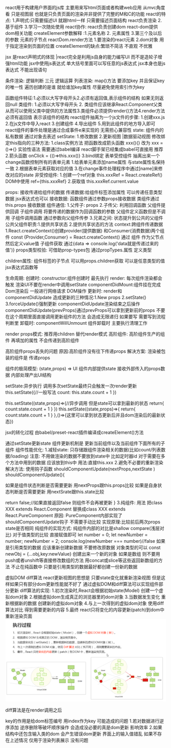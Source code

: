 react用于构建用户界面的js库 主要用来写html页面或者构建web应用
从mvc角度看 只是视图层 也就是只负责页面的渲染并非提供了完整的M和C的功能
react的特点:
1.声明式:只需要描述UI 就跟html一样 只需要描述页面结构 react负责渲染
2.基于组件
3.学习一次随处使用
react协作:
react负责创建dom  react-dom提供dom相关功能
createElement参数解释 :1.元素名称 2. 元素属性 3.第三个及以后的参数 元素的子节点
reactDom.render方法 1.要渲染的react元素 2.dom对象 用于指定渲染到页面的位置
createElement的缺点:繁琐不简洁  不直观 不优雅

jsx 是react声明式的体现 
|react完全是利用js自身的能力编写UI 而不是造轮子增强html功能
jsx中使用js表达式
单大括号里面可以写任意的js表达式
jsx本身也是js表达式
不能出现语句

条件渲染: 逻辑判断 三元 逻辑运算
列表渲染: map()方法  要添加key 并且保证key的唯一性 遍历创建的是谁 就给谁加key属性 尽量避免使用索引作为key

函数组件特征:1.必须以大写字母开头2.必须有返回值,表示组件的结构 如果无则返回null
类组件: 1.必须以大写字母开头 2. 类组件应该继承React.Component父类 从而可以使用父类中提供的方法属性3.类组件必须提供render()方法4.render方法必须有返回值 表示该组件的结构
react组件抽离为一个js文件的步骤:
1.创建xxx.js  2.在js文件中导入react 3.创建组件 4.导出组件 5.用到此组件的地方导入即可
react组件的事件处理是通过合成事件e来实现的 无需担心兼容性
state: 组件内的私有数据 通过对象去表述
setState: 1.修改数据 2.更新视图
|数据驱动视图
修改绑定this指向的三种方法:
1.class实例方法 把函数改成箭头函数  xxx(){} 改为 xxx = ()=>{}    实验性语法 需要通过babel编译 react脚手架已经集成babel可直接用 推荐
2.箭头函数 onClick = {()=>this.xxx()}
3.bind绑定
表单受控组件 抽离出来一个change函数控制所有的表单元素
1.给表单元素添加name属性 与state属性名保持一致
2.根据表单元素获取对应的值
3.在change事件处理程序中通过[name]来修改对应的state
非受控组件:
1.创建一个ref对象  this.xxxRef = React.createRef()   DOM中使用 ref={this.xxxRef}
2.获取值 this.xxxRef.current.value

props: 接收传递给组件的数据
传递数据:给组件标签添加属性  可以传递任意类型数据 jsx表达式也可以
接收数据: 函数组件通过参数props接收数据 类组件通过this.props 接收数据
组件通信:
1.父传子: props
2.子传父: 利用回调函数 父组件提供回调 子组件调用 将要传递的数据作为回调函数的参数   父组件定义函数但是不调用 子组件调用函数 通过参数向父组件传参
3.兄弟之间: 状态提升到公共的父组件  公共父组件职责:1.提供共享状态 2.提供共享状态的方法
context:跨组件传递数据 
1.React.createContext()创建provider(提供数据) 和Consumer(消费数据)两个组件  const {Provider,Consumer} = React.createContext()
通过<Provider value="要传递的值"> 组件 </Provider>作为父节点 然后定义value值
子组件获取 通过<Consumer>{data => console.log('data就是传递过来的值')} </Consumer>
props类型校验: 可借助prop-types包 通过propTypes.属性 定义类型

children属性:
组件标签的子节点 可以用props.children获取 可以是任意类型的值 jsx表达式函数等

生命周期:
创建时:
constructor:组件创建时 最先执行
render: 每次组件渲染都会触发 渲染UI不要在render中调用setState
componentDidMount:组件挂在完成Dom渲染后  一般进行网络请求 DOM操作
更新时: render和componentDidUpdate
造成更新的三种情况:1.New props 2.setState() 3.forceUpdate()强制更新
componentDidUpdate渲染结束之后操作   componentDidUpdate(prevProps)通过prevProps可以拿到更新前的props  不要在这个周期里面直接调用更新组件的方法 会造成无限递归 如果要写 需要写到流程判断里
卸载时: componentWillUnmount 组件卸载时 主要执行清理工作
 
render props模式:
推荐用children 替代render模式
高阶组件: 
高阶组件生产的组件 再填加的属性 不会传递到高阶组件

高阶组件props丢失的问题
原因:高阶组件没有往下传递props
解决方案: 渲染被包装的组件是 传递props

组件的极简模型: (state,props) => UI 组件内部提供state 接收外部传入的props数据 内部处理产出UI结构

setState:异步执行  调用多次setState最终只会触发一次render更新
this.setState({//一般写法 
  count: this.state.count + 1
})

this.setState((state,props)=>{//异步调用 但是state可以拿到最新的状态 
  return{
    count:state.count + 1
  }
})
this.setState((state,props)=>{
  return{
    count:state.count + 1
  }
},()=>{这里可以拿到状态更新后并且dom渲染后的最新状态})

jsx的转化过程 由babel/preset-react插件编译成createElement()方法 

通过setState更新state 组件更新机制是 更新当前组件以及当前组件下面所有的子组件
组件性能优化:
1.减轻state: 只存储跟组件渲染相关的数据(比如count/列表数据/loading) 
注意: 不用做渲染的数据不要放到state中 比如定时器id  对于需要在多个方法中用到的数据 应该放到this中 用法:直接this.xxx
2.避免不必要的重新渲染
解决方法: 使用钩子函数 shouldComponentUpdate(nextProps,nextState )
shouldComponentUpdate(){
  <!--this.props 跟新前的props nextProps  最新的props  --> 如果是组件状态判断是否需要更新 用nextProps跟this.props比较
  <!--通过this.state 获取更新前的状态 nextState  最新的state --> 如果是自身状态判断是否需要更新 用nextSrate跟this.state比较
  return false;//如果直接返回false 则组件不会再被更新
}
3.纯组件: 用法 把class XXX extends React.Component 替换成class XXX extends React.PureComponent 
原因: PureComponent内部实现了shouldComponentUpdate钩子 不需要手动比较  实现原理:比较前后两次props state是否相同
纯组件的实现方式: 
纯组件内部的对比是shallow compare(浅层对比)
对于值类型的比较 直接赋值即可
let number = 0;
let newNumber = number;
newNumber = 2;
console.log(newNumber === number)//false
如果是引用类型的数据 应该重新创建新数据  不要修改原数据
对象类型的可以 const newObj = {...obj,key:newValue} 创建出来一个新的对象
如果是数组 则不要用push或者unshift等直接修改数组的方法 用concat或slice等这些返回新数组的方法
不止在纯函数中 只要是引用类型的数据最好都创建一份新的数据

虚拟DOM diff算法
react更新视图的思想是 只要state变化就重新渲染视图 但是这样如果只有部分dom更新性能就不好了 通过虚拟DOM和diff算法可以实现组件部分更新
diff算法的实现:
1.初次渲染时,React会根据初始state(Model) 创建一个虚拟dom对象
2.根据虚拟dom生成真正的浏览器里的dom对象
3.当数据发生变化 重新根据新的数据 创建新的虚拟dom对象
4.与上一次得到的虚拟dom对象 使用diff算法对比 得到需要更新的内容
5.最终 react只将变化的内容更新(patch)到dom中 重新渲染页面
![虚拟dom diff工作流程图](/public/img/domdiff.png)

diff算法是在render调用之后 

key的作用是给dom标签编号 
用index作为key 可能造成的问题
1.若对数据进行逆序添加 逆序删除等破坏顺序操作 会造成没必要的真是dom更新 影响效率
2.如果结构中还包含输入类的dom 会产生错误dom更新 界面上的输入值错乱
如果不存在上述情况 仅用于渲染列表展示 没有问题